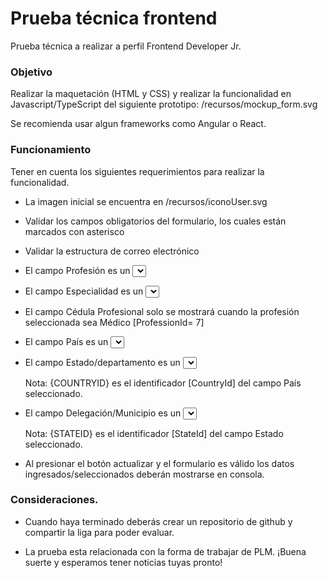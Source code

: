 # Prueba técnica frontend
Prueba técnica a realizar a perfil Frontend Developer Jr.

### Objetivo
Realizar la maquetación (HTML y CSS) y realizar la funcionalidad en Javascript/TypeScript del siguiente prototipo: /recursos/mockup_form.svg

Se recomienda usar algun frameworks como Angular o React.

### Funcionamiento
Tener en cuenta los siguientes requerimientos para realizar la funcionalidad.

* La imagen inicial se encuentra en /recursos/iconoUser.svg
* Validar los campos obligatorios del formulario, los cuales están marcados con asterisco
* Validar la estructura de correo electrónico
* El campo Profesión es un <select>, los valores se obtendrán del siguiente endpoint:
	https://www.plmconnection.com/devplmservices/RestPLMClientsEngine/RestPLMClientsEngine.svc/getProfessions

* El campo Especialidad es un <select> y solo se mostrará cuando el la profesión seleccionada sea Médico [ ProfessionId= 7], los valores se obtendrán del siguiente endpoint:
	https://www.plmconnection.com/devplmservices/RestPLMClientsEngine/RestPLMClientsEngine.svc/getSpecialities?professionId=7

* El campo Cédula Profesional solo se mostrará cuando la profesión seleccionada sea Médico [ProfessionId= 7]

* El campo País es un <select>, los valores se obtendrán del siguiente endpoint:
	https://www.plmconnection.com/devplmservices/RestPLMClientsEngine/RestPLMClientsEngine.svc/getCountries

* El campo Estado/departamento es un <select>, los valores se obtendrán del siguiente endpoint:
	https://www.plmconnection.com/devplmservices/RestPLMClientsEngine/RestPLMClientsEngine.svc/getStateByCountry?countryId={COUNTRYID}

	Nota: {COUNTRYID} es el identificador [CountryId] del campo País seleccionado. 

* El campo Delegación/Municipio es un <select>, los valores se obtendrán del siguiente endpoint:
	https://www.plmconnection.com/devplmservices/RestPLMClientsEngine/RestPLMClientsEngine.svc/getLocationsByState?stateId={STATEID}


	Nota: {STATEID} es el identificador [StateId] del campo Estado seleccionado. 

* Al presionar el botón actualizar y el formulario es válido los datos ingresados/seleccionados  deberán mostrarse en consola. 

### Consideraciones. 

* Cuando haya terminado deberás crear un repositorio de github y compartir la liga para poder evaluar. 

* La prueba esta relacionada con la forma de trabajar de PLM. ¡Buena suerte y esperamos tener noticias tuyas pronto!



